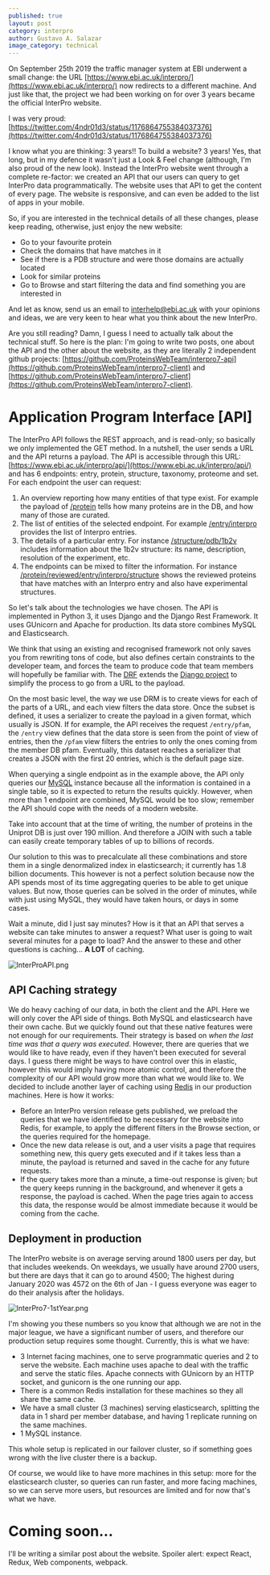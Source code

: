 ```yaml
---
published: true
layout: post
category: interpro
author: Gustavo A. Salazar
image_category: technical
---
```


On September 25th 2019 the traffic manager system at EBI underwent a small change: the URL [https://www.ebi.ac.uk/interpro/](https://www.ebi.ac.uk/interpro/) now redirects to a different machine. And just like that, the project we had been working on for over 3 years became the official InterPro website.

I was very proud: [https://twitter.com/4ndr01d3/status/1176864755384037376](https://twitter.com/4ndr01d3/status/1176864755384037376)

I know what you are thinking: 3 years!! To build a website? 3 years!
Yes, that long, but in my defence it wasn't just a Look & Feel change (although, I'm also proud of the new look). Instead the InterPro website went through a complete re-factor: we created an API that our users can query to get InterPro data programmatically. The website uses that API to get the content of every page. The website is responsive, and can even be added to the list of apps in your mobile.

So, if you are interested in the technical details of all these changes, please keep reading, otherwise, just enjoy the new website:
* Go to your favourite protein
* Check the domains that have matches in it
* See if there is a PDB structure and were those domains are actually located
* Look for similar proteins
* Go to Browse and start filtering the data and find something you are interested in

And let as know, send us an email to interhelp@ebi.ac.uk with your opinions and ideas, we are very keen to hear what you think about the new InterPro.

Are you still reading? Damn, I guess I need to actually talk about the technical stuff. So here is the plan: I'm going to write two posts, one about the API and the other about the website, as they are literally 2 independent github projects: [https://github.com/ProteinsWebTeam/interpro7-api](https://github.com/ProteinsWebTeam/interpro7-client) and [https://github.com/ProteinsWebTeam/interpro7-client](https://github.com/ProteinsWebTeam/interpro7-client).


# Application Program Interface [API]

The InterPro API follows the REST approach, and is read-only; so basically we only implemented the GET method. In a nutshell, the user sends a URL and the API returns a payload. The API is accessible through this URL: [https://www.ebi.ac.uk/interpro/api/](https://www.ebi.ac.uk/interpro/api/) and has 6 endpoints: entry, protein, structure, taxonomy, proteome and set. For each endpoint the user can request: 

1. An overview reporting how many entities of that type exist. For example the payload of [/protein](https://www.ebi.ac.uk/interpro/api/protein) tells how many proteins are in the DB, and how many of those are curated.
2. The list of entities of the selected endpoint. For example [/entry/interpro](https://www.ebi.ac.uk/interpro/api/entry/interpro) provides the list of Interpro entries.
3. The details of a particular entry. For instance [/structure/pdb/1b2v](https://www.ebi.ac.uk/interpro/api/structure/pdb/1b2v) includes information about the 1b2v structure: its name, description, resolution of the experiment, etc.
4. The endpoints can be mixed to filter the information. For instance [/protein/reviewed/entry/interpro/structure](https://www.ebi.ac.uk/interpro/api/protein/reviewed/entry/interpro/structure) shows the reviewed proteins that have matches with an Interpro entry and also have experimental structures.

So let's talk about the technologies we have chosen. The API is implemented in Python 3, it uses Django and the Django Rest Framework. It uses GUnicorn and Apache for production. Its data store combines MySQL and Elasticsearch.

We think that using an existing and recognised framework not only saves you from rewriting tons of code, but also defines certain constraints to the developer team, and forces the team to produce code that team members will hopefully be familiar with. 
The [DRF](https://www.django-rest-framework.org/) extends the [Django project](https://www.djangoproject.com/ ) to simplify the process to go from a URL to the payload.

On the most basic level, the way we use DRM is to create views for each of the parts of a URL, and each view filters the data store. Once the subset is defined, it uses a serializer to create the payload in a given format, which usually is JSON. If for example, the API receives the request `/entry/pfam`, the `/entry` view defines that the data store is seen from the point of view of entries, then the `/pfam` view filters the entries to only the ones coming from the member DB pfam. Eventually, this dataset reaches a serializer that creates a JSON with the first 20 entries, which is the default page size.

When querying a single endpoint as in the example above, the API only queries our [MySQL](https://www.mysql.com/) instance because all the information is contained in a single table, so it is expected to return the results quickly. However, when more than 1 endpoint are combined, MySQL would be too slow; remember the API should cope with the needs of a modern website. 

Take into account that at the time of writing, the number of proteins in the Uniprot DB is just over 190 million. And therefore a JOIN with such a table can easily create temporary tables of up to billions of records.

Our solution to this was to precalculate all these combinations and store them in a single denormalized index in elasticsearch; it currently has 1.8 billion documents. This however is not a perfect solution because now the API spends most of its time aggregating queries to be able to get unique values. But now, those queries can be solved in the order of minutes, while with just using MySQL, they would have taken hours, or days in some cases.

Wait a minute, did I just say minutes? How is it that an API that serves a website can take minutes to answer a request? What user is going to wait several minutes for a page to load? And the answer to these and other questions is caching... **A LOT** of caching.

![InterProAPI.png]({{site.baseurl}}/assets/media/images/posts/InterProAPI.png)

## API Caching strategy

We do heavy caching of our data, in both the client and the API. Here we will only cover the API side of things. Both MySQL and elasticsearch have their own cache.
But we quickly found out that these native features were not enough for our requirements. Their strategy is based on _when the last time was that a query was executed_. However, there are queries that we would like to have ready, even if they haven't been executed for several days. 
I guess there might be ways to have control over this in elastic, however this would imply having more atomic control, and therefore the complexity of our API would grow more than what we would like to.
We decided to include another layer of caching using [Redis](https://redis.io/) in our production machines. Here is how it works:
* Before an InterPro version release gets published, we preload the queries that we have identified to be necessary for the website into Redis, for example, to apply the different filters in the Browse section, or the queries required for the homepage.
* Once the new data release is out, and a user visits a page that requires something new, this query gets executed and if it takes less than a minute, the payload is returned and saved in the cache for any future requests.
* If the query takes more than a minute, a time-out response is given; but the query keeps running in the background, and whenever it gets a response, the payload is cached. When the page tries again to access this data, the response would be almost immediate because it would be coming from the cache.

## Deployment in production

The InterPro website is on average serving around 1800 users per day, but that includes weekends. On weekdays, we usually have around 2700 users, but there are days that it can go to around 4500; The highest during January 2020 was 4572 on the 6th of Jan - I guess everyone was eager to do their analysis after the holidays.

![InterPro7-1stYear.png]({{site.baseurl}}/assets/media/images/posts/InterPro7-1stYear.png)

I'm showing you these numbers so you know that although we are not in the major league, we have a significant number of users, and therefore our production setup requires some thought.
Currently, this is what we have:
* 3 Internet facing machines, one to serve programmatic queries and 2 to serve the website. Each machine uses apache to deal with the traffic and serve the static files. Apache connects with GUnicorn by an HTTP socket, and gunicorn is the one running our app.
* There is a common Redis installation for these machines so they all share the same cache.
* We have a small cluster (3 machines) serving elasticsearch, splitting the data in 1 shard per member database, and having 1 replicate running on the same machines.
* 1 MySQL instance.

This whole setup is replicated in our failover cluster, so if something goes wrong with the live cluster there is a backup.

Of course, we would like to have more machines in this setup: more for the elasticsearch cluster, so queries can run faster, and more facing machines, so we can serve more users, but resources are limited and for now that's what we have.

# Coming soon...

I'll be writing a similar post about the website. Spoiler alert: expect React, Redux, Web components, webpack.
